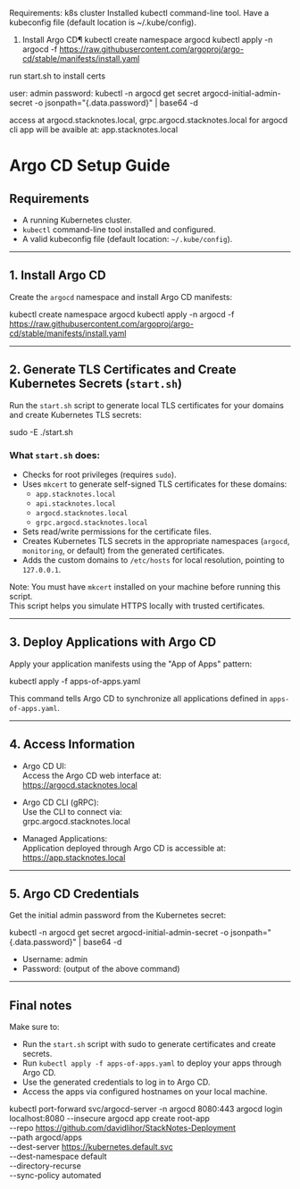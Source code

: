 Requirements: 
k8s cluster
Installed kubectl command-line tool.
Have a kubeconfig file (default location is ~/.kube/config).


1. Install Argo CD¶
kubectl create namespace argocd
kubectl apply -n argocd -f https://raw.githubusercontent.com/argoproj/argo-cd/stable/manifests/install.yaml

run
start.sh to install certs


user: admin
password: kubectl -n argocd get secret argocd-initial-admin-secret -o jsonpath="{.data.password}" | base64 -d

access at argocd.stacknotes.local, grpc.argocd.stacknotes.local for argocd cli
app will be avaible at: app.stacknotes.local





# Argo CD Setup Guide

## Requirements

- A running Kubernetes cluster.
- `kubectl` command-line tool installed and configured.
- A valid kubeconfig file (default location: `~/.kube/config`).

---

## 1. Install Argo CD

Create the `argocd` namespace and install Argo CD manifests:

kubectl create namespace argocd
kubectl apply -n argocd -f https://raw.githubusercontent.com/argoproj/argo-cd/stable/manifests/install.yaml

---

## 2. Generate TLS Certificates and Create Kubernetes Secrets (`start.sh`)

Run the `start.sh` script to generate local TLS certificates for your domains and create Kubernetes TLS secrets:

sudo -E ./start.sh

### What `start.sh` does:

- Checks for root privileges (requires `sudo`).
- Uses `mkcert` to generate self-signed TLS certificates for these domains:
  - `app.stacknotes.local`
  - `api.stacknotes.local`
  - `argocd.stacknotes.local`
  - `grpc.argocd.stacknotes.local`
- Sets read/write permissions for the certificate files.
- Creates Kubernetes TLS secrets in the appropriate namespaces (`argocd`, `monitoring`, or default) from the generated certificates.
- Adds the custom domains to `/etc/hosts` for local resolution, pointing to `127.0.0.1`.

Note: You must have `mkcert` installed on your machine before running this script.  
This script helps you simulate HTTPS locally with trusted certificates.

---

## 3. Deploy Applications with Argo CD

Apply your application manifests using the "App of Apps" pattern:

kubectl apply -f apps-of-apps.yaml

This command tells Argo CD to synchronize all applications defined in `apps-of-apps.yaml`.

---

## 4. Access Information

- Argo CD UI:  
  Access the Argo CD web interface at:  
  https://argocd.stacknotes.local

- Argo CD CLI (gRPC):  
  Use the CLI to connect via:  
  grpc.argocd.stacknotes.local

- Managed Applications:  
  Application deployed through Argo CD is accessible at:  
  https://app.stacknotes.local

---

## 5. Argo CD Credentials

Get the initial admin password from the Kubernetes secret:

kubectl -n argocd get secret argocd-initial-admin-secret -o jsonpath="{.data.password}" | base64 -d

- Username: admin  
- Password: (output of the above command)

---

## Final notes

Make sure to:

- Run the `start.sh` script with sudo to generate certificates and create secrets.
- Run `kubectl apply -f apps-of-apps.yaml` to deploy your apps through Argo CD.
- Use the generated credentials to log in to Argo CD.
- Access the apps via configured hostnames on your local machine.



kubectl port-forward svc/argocd-server -n argocd 8080:443
argocd login localhost:8080 --insecure
argocd app create root-app \
  --repo https://github.com/davidlihor/StackNotes-Deployment \
  --path argocd/apps \
  --dest-server https://kubernetes.default.svc \
  --dest-namespace default \
  --directory-recurse \
  --sync-policy automated
